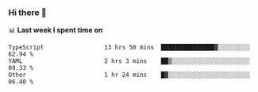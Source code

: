 ### Hi there 👋

<!--
**DBvc/DBvc** is a ✨ _special_ ✨ repository because its `README.md` (this file) appears on your GitHub profile.

Here are some ideas to get you started:

- 🔭 I’m currently working on ...
- 🌱 I’m currently learning ...
- 👯 I’m looking to collaborate on ...
- 🤔 I’m looking for help with ...
- 💬 Ask me about ...
- 📫 How to reach me: ...
- 😄 Pronouns: ...
- ⚡ Fun fact: ...
-->

📊 **Last week I spent time on**
<!--START_SECTION:waka-->

```text
TypeScript                 13 hrs 50 mins  ███████████████▓░░░░░░░░░   62.94 %
YAML                       2 hrs 3 mins    ██▒░░░░░░░░░░░░░░░░░░░░░░   09.33 %
Other                      1 hr 24 mins    █▓░░░░░░░░░░░░░░░░░░░░░░░   06.40 %
```

<!--END_SECTION:waka-->
